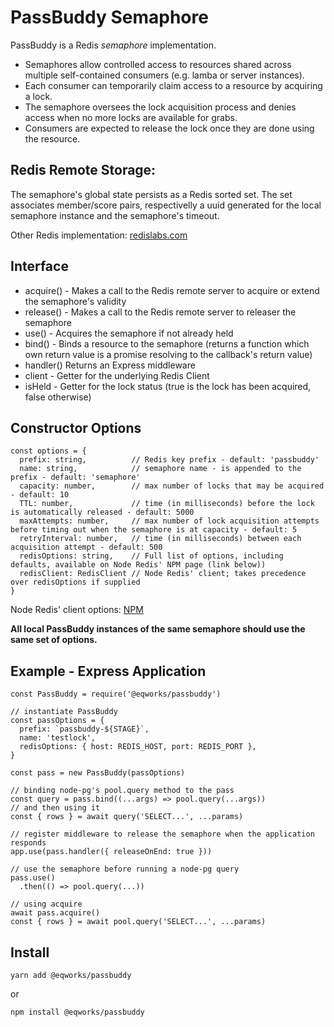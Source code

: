 # PassBuddy Semaphore
PassBuddy is a Redis _semaphore_ implementation.
- Semaphores allow controlled access to resources shared across multiple self-contained consumers (e.g. lamba or server instances).
- Each consumer can temporarily claim access to a resource by acquiring a lock.
- The semaphore oversees the lock acquisition process and denies access when no more locks are available for grabs.
- Consumers are expected to release the lock once they are done using the resource.

## Redis Remote Storage:
The semaphore's global state persists as a Redis sorted set. The set associates member/score pairs, respectivelly a uuid generated for the local semaphore instance and the semaphore's timeout.

Other Redis implementation: [redislabs.com](https://redislabs.com/ebook/part-2-core-concepts/chapter-6-application-components-in-redis/6-3-counting-semaphores/)

## Interface
- acquire() - Makes a call to the Redis remote server to acquire or extend the semaphore's validity
- release() - Makes a call to the Redis remote server to releaser the semaphore
- use() - Acquires the semaphore if not already held
- bind() - Binds a resource to the semaphore (returns a function which own return value is a promise resolving to the callback's return value)
- handler() Returns an Express middleware
- client - Getter for the underlying Redis Client
- isHeld - Getter for the lock status (true is the lock has been acquired, false otherwise)

## Constructor Options
```
const options = {
  prefix: string,          // Redis key prefix - default: 'passbuddy'
  name: string,            // semaphore name - is appended to the prefix - default: 'semaphore'
  capacity: number,        // max number of locks that may be acquired - default: 10
  TTL: number,             // time (in milliseconds) before the lock is automatically released - default: 5000
  maxAttempts: number,     // max number of lock acquisition attempts before timing out when the semaphore is at capacity - default: 5
  retryInterval: number,   // time (in milliseconds) between each acquisition attempt - default: 500
  redisOptions: string,    // Full list of options, including defaults, available on Node Redis' NPM page (link below))
  redisClient: RedisClient // Node Redis' client; takes precedence over redisOptions if supplied
}
```

Node Redis' client options: [NPM](https://www.npmjs.com/package/redis#options-object-properties)

__All local PassBuddy instances of the same semaphore should use the same set of options.__

## Example - Express Application
```
const PassBuddy = require('@eqworks/passbuddy')

// instantiate PassBuddy
const passOptions = {
  prefix: `passbuddy-${STAGE}`,
  name: 'testlock',
  redisOptions: { host: REDIS_HOST, port: REDIS_PORT },
}

const pass = new PassBuddy(passOptions)

// binding node-pg's pool.query method to the pass
const query = pass.bind((...args) => pool.query(...args))
// and then using it
const { rows } = await query('SELECT...', ...params)

// register middleware to release the semaphore when the application responds
app.use(pass.handler({ releaseOnEnd: true }))

// use the semaphore before running a node-pg query
pass.use()
  .then(() => pool.query(...))

// using acquire
await pass.acquire()
const { rows } = await pool.query('SELECT...', ...params)
```

## Install
```yarn add @eqworks/passbuddy```

or

```npm install @eqworks/passbuddy```


